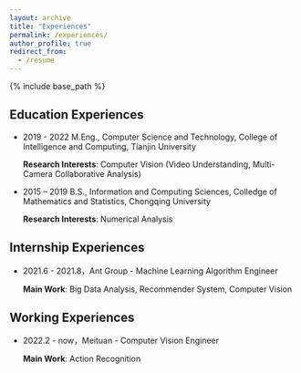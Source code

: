 ```yaml
---
layout: archive
title: "Experiences"
permalink: /experiences/
author_profile: true
redirect_from:
  - /resume
---
```


{% include base_path %}

<!-- ## 教育经历
- 2019.9 - 2022.1（预计），全日制学术型硕士 在读，天津大学 - 智能与计算学部 - 计算机科学与技术
  
  **研究方向**：
  计算机视觉（视频理解，多相机协同）



- 2015.9 - 2019.6， 理学学士，重庆大学 - 数学与统计学院 - 信息与计算科学
  
  **研究方向**：
  数值计算

## 实习经历
- 2021.6 - 2021.8，蚂蚁金服-机器学习算法工程师
 
  **工作内容**：
  大数据分析、推荐系统、计算机视觉 -->


## Education Experiences

- 2019 - 2022  M.Eng., Computer Science and Technology, College of Intelligence and Computing, Tianjin University

  **Research Interests**: 
  Computer Vision (Video Understanding, Multi-Camera Collaborative Analysis)

- 2015 – 2019  B.S., Information and Computing Sciences, Colledge of Mathematics and Statistics, Chongqing University

  **Research Interests**:
   Numerical Analysis

## Internship Experiences

- 2021.6 - 2021.8，Ant Group - Machine Learning Algorithm Engineer
 
  **Main Work**:
Big Data Analysis, Recommender System, Computer Vision

## Working Experiences

- 2022.2 - now，Meituan - Computer Vision Engineer
 
  **Main Work**:
Action Recognition

